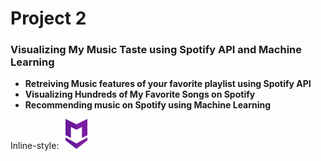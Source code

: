 # Project 2 
### Visualizing My Music Taste using Spotify API and Machine Learning

* **Retreiving Music features of your favorite playlist using Spotify API**
* **Visualizing Hundreds of My Favorite Songs on Spotify**
* **Recommending music on Spotify using Machine Learning**

Inline-style: 
![alt text](https://github.com/adam-p/markdown-here/raw/master/src/common/images/icon48.png "Logo Title Text 1")
